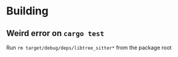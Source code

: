# Building
## Weird error on `cargo test`
Run `rm target/debug/deps/libtree_sitter*` from the package root
